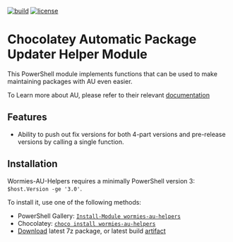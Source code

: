 [![build](https://ci.appveyor.com/api/projects/status/github/admiringworm/wormies-au-helpers?svg=true)](https://ci.appveyor.com/project/admiringWorm/wormies-au-helpers) [![license](https://img.shields.io/github/license/AdmiringWorm/Wormies-AU-Helpers.svg)](https://github.com/AdmiringWorm/Wormies-AU-Helpers/blob/master/LICENSE)

# Chocolatey Automatic Package Updater Helper Module

This PowerShell module implements functions that can be used to make maintaining packages with AU even easier.

To Learn more about AU, please refer to their relevant [documentation](https://github.com/majkinetor/au/wiki)

## Features
- Ability to push out fix versions for both 4-part versions and pre-release versions by calling a single function.

## Installation

Wormies-AU-Helpers requires a minimally PowerShell version 3: `$host.Version -ge '3.0'`.

To install it, use one of the following methods:
- PowerShell Gallery: [`Install-Module wormies-au-helpers`](https://www.powershellgallery.com/packages/Wormies-AU-Helpers)
- Chocolatey: [`choco install wormies-au-helpers`](https://chocolatey.org/packages/wormies-au-helpers)
- [Download](https://com/majkinetor/au/releases/latest) latest 7z package, or latest build [artifact](https://ci.appveyor.com/project/admiringworm/wormies-au-helpers/build/artifacts)
